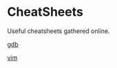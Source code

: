 # CheatSheets
Useful cheatsheets gathered online.

[gdb](https://users.ece.utexas.edu/~adnan/gdb-refcard.pdf)

[vim](https://vim.rtorr.com/)
